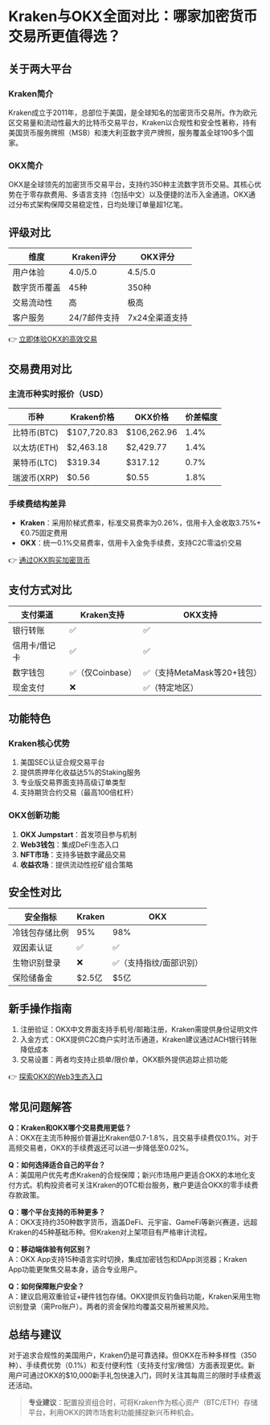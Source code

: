 # Kraken与OKX全面对比：哪家加密货币交易所更值得选？

## 关于两大平台

### Kraken简介  
Kraken成立于2011年，总部位于美国，是全球知名的加密货币交易所。作为欧元区交易量和流动性最大的比特币交易平台，Kraken以合规性和安全性著称，持有美国货币服务牌照（MSB）和澳大利亚数字资产牌照，服务覆盖全球190多个国家。

### OKX简介  
OKX是全球领先的加密货币交易平台，支持约350种主流数字货币交易。其核心优势在于零存款费用、多语言支持（包括中文）以及便捷的法币入金通道。OKX通过分布式架构保障交易稳定性，日均处理订单量超1亿笔。

## 评级对比

| 维度         | Kraken评分 | OKX评分 |
|--------------|------------|---------|
| 用户体验     | 4.0/5.0    | 4.5/5.0 |
| 数字货币覆盖 | 45种       | 350种   |
| 交易流动性   | 高         | 极高    |
| 客户服务     | 24/7邮件支持 | 7x24全渠道支持 |

👉 [立即体验OKX的高效交易](https://bit.ly/okx_welcome)

## 交易费用对比

### 主流币种实时报价（USD）
| 币种         | Kraken价格 | OKX价格 | 价差幅度 |
|--------------|------------|---------|----------|
| 比特币(BTC)  | $107,720.83| $106,262.96 | 1.4%     |
| 以太坊(ETH)  | $2,463.18  | $2,429.77  | 1.4%     |
| 莱特币(LTC)  | $319.34    | $317.12    | 0.7%     |
| 瑞波币(XRP)  | $0.56      | $0.55      | 1.8%     |

### 手续费结构差异  
- **Kraken**：采用阶梯式费率，标准交易费率为0.26%，信用卡入金收取3.75%+€0.75固定费用  
- **OKX**：统一0.1%交易费率，信用卡入金免手续费，支持C2C零溢价交易  

👉 [通过OKX购买加密货币](https://bit.ly/okx_welcome)

## 支付方式对比

| 支付渠道     | Kraken支持 | OKX支持 |
|--------------|------------|---------|
| 银行转账     | ✅         | ✅      |
| 信用卡/借记卡| ✅         | ✅      |
| 数字钱包     | ✅（仅Coinbase） | ✅（支持MetaMask等20+钱包） |
| 现金支付     | ❌         | ✅（特定地区） |

## 功能特色

### Kraken核心优势  
1. 美国SEC认证合规交易平台  
2. 提供质押年化收益达5%的Staking服务  
3. 专业版交易界面支持高级订单类型  
4. 支持期货合约交易（最高100倍杠杆）

### OKX创新功能  
1. **OKX Jumpstart**：首发项目参与机制  
2. **Web3钱包**：集成DeFi生态入口  
3. **NFT市场**：支持多链数字藏品交易  
4. **收益农场**：提供流动性挖矿组合策略  

## 安全性对比

| 安全指标         | Kraken                  | OKX                     |
|------------------|-------------------------|-------------------------|
| 冷钱包存储比例   | 95%                     | 98%                     |
| 双因素认证       | ✅                      | ✅                      |
| 生物识别登录     | ❌                      | ✅（支持指纹/面部识别） |
| 保险储备金       | $2.5亿                  | $5亿                    |

## 新手操作指南  
1. 注册验证：OKX中文界面支持手机号/邮箱注册，Kraken需提供身份证明文件  
2. 入金方式：OKX提供C2C商户实时法币通道，Kraken建议通过ACH银行转账降低成本  
3. 交易设置：两者均支持止损单/限价单，OKX额外提供追踪止损功能  

👉 [探索OKX的Web3生态入口](https://bit.ly/okx_welcome)

## 常见问题解答

**Q：Kraken和OKX哪个交易费用更低？**  
A：OKX在主流币种报价普遍比Kraken低0.7-1.8%，且交易手续费仅0.1%。对于高频交易者，OKX的手续费返还可以进一步降低至0.02%。

**Q：如何选择适合自己的平台？**  
A：美国用户优先考虑Kraken的合规保障；新兴市场用户更适合OKX的本地化支付方式。机构投资者可关注Kraken的OTC柜台服务，散户更适合OKX的零手续费存款政策。

**Q：哪个平台支持的币种更多？**  
A：OKX支持约350种数字货币，涵盖DeFi、元宇宙、GameFi等新兴赛道，远超Kraken的45种基础币种。但Kraken对上架项目有严格审计流程。

**Q：移动端体验有何区别？**  
A：OKX App支持15种语言实时切换，集成加密钱包和DApp浏览器；Kraken App功能更聚焦交易本身，适合专业用户。

**Q：如何保障账户安全？**  
A：建议启用双重验证+硬件钱包存储。OKX提供反钓鱼码功能，Kraken采用生物识别登录（需Pro账户）。两者的资金保险均覆盖交易所被黑风险。

## 总结与建议  
对于追求合规性的美国用户，Kraken仍是可靠选择。但OKX在币种多样性（350种）、手续费优势（0.1%）和支付便利性（支持支付宝/微信）方面表现更优。新用户可通过OKX的$10,000新手礼包快速入门，同时关注其每周三的限时手续费返还活动。

> **专业建议**：配置投资组合时，可将Kraken作为核心资产（BTC/ETH）存储平台，利用OKX的跨市场套利功能捕捉新兴币种机会。